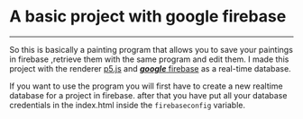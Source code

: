 # A basic project with **google firebase**

---

So this is basically a painting program that allows you to save your paintings in firebase ,retrieve them with the same program and edit them. I made this project with the renderer <u>p5.js</u> and <u>***google*** firebase</u> as a real-time database. 

If  you want to use the program you will first have to create a new realtime database for a project in firebase. after that you have put all your database credentials in the index.html inside the ```firebaseconfig``` variable.

